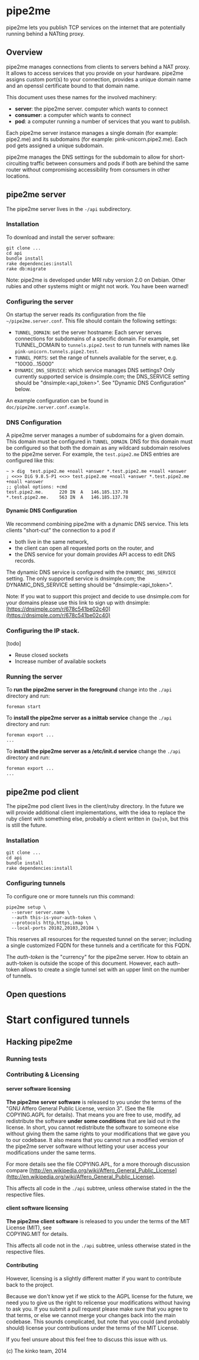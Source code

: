 # pipe2me

pipe2me lets you publish TCP services on the internet that are potentially running behind
a NATting proxy.

## Overview

pipe2me manages connections from clients to servers behind a NAT proxy. It allows to
access services that you provide on your hardware. pipe2me assigns custom port(s) to
your connection, provides a unique domain name and an openssl certificate bound to 
that domain name.

This document uses these names for the involved machinery:

- **server**: the pipe2me server.
 computer which wants to connect  
- **consumer**: a computer which wants to connect  
- **pod**: a computer running a number of services that you want to publish.

Each pipe2me server instance manages a single domain (for example: pipe2.me) and its 
subdomains (for example: pink-unicorn.pipe2.me). Each pod gets assigned a unique 
subdomain.

pipe2me manages the DNS settings for the subdomain to allow for short-circuiting traffic
between consumers and pods if both are behind the same router without compromising
accessibility from consumers in other locations.

## pipe2me server

The pipe2me server lives in the `-/api` subdirectory.

### Installation

To download and install the server software:

    git clone ...
    cd api
    bundle install
    rake dependencies:install
    rake db:migrate

Note: pipe2me is developed under MRI ruby version 2.0 on Debian. Other rubies and
other systems might or might not work. You have been warned!

### Configuring the server

On startup the server reads its configuration from the file `~/pipe2me.server.conf`.
This file should contain the following settings:

- `TUNNEL_DOMAIN`: set the server hostname: Each server serves connections for 
  subdomains of a specific domain. For example, set TUNNEL_DOMAIN to `tunnels.pipe2.test`
  to run tunnels with names like `pink-unicorn.tunnels.pipe2.test`.
- `TUNNEL_PORTS`: set the range of tunnels available for the server, e.g. "10000...15000"
- `DYNAMIC_DNS_SERVICE`: which service manages DNS settings? Only currently supported service is 
  dnsimple.com; the DNS_SERVICE setting should be "dnsimple:<api_token>". See "Dynamic DNS Configuration"
  below.

An example configuration can be found in `doc/pipe2me.server.conf.example`.
  
### DNS Configuration

A pipe2me server manages a number of subdomains for a given domain. This domain must
be configured in `TUNNEL_DOMAIN`. DNS for this domain must be configured so that both 
the domain as any wildcard subdomain resolves to the pipe2me server. For example, the
`test.pipe2.me` DNS entries are configured like this:

    ~ > dig  test.pipe2.me +noall +answer *.test.pipe2.me +noall +answer
    ; <<>> DiG 9.8.5-P1 <<>> test.pipe2.me +noall +answer *.test.pipe2.me +noall +answer
    ;; global options: +cmd
    test.pipe2.me.		220	IN	A	146.185.137.78
    *.test.pipe2.me.	563	IN	A	146.185.137.78

#### Dynamic DNS Configuration

We recommend combining pipe2me with a dynamic DNS service. This lets clients "short-cut" the 
connection to a pod if 

- both live in the same network,
- the client can open all requested ports on the router, and
- the DNS service for your domain provides API access to edit DNS records.

The dynamic DNS service is configured with the `DYNAMIC_DNS_SERVICE` setting. The only supported
service is dnsimple.com; the DYNAMIC_DNS_SERVICE setting should be "dnsimple:<api_token>".

Note: If you wat to support this project and decide to use dnsimple.com for your domains
please use this link to sign up with dnsimple: 
[https://dnsimple.com/r/678c541be02c40](https://dnsimple.com/r/678c541be02c40)

### Configuring the IP stack.

[todo]

- Reuse closed sockets
- Increase number of available sockets

### Running the server

To **run the pipe2me server in the foreground** change into the `./api` directory and run:

    foreman start

To **install the pipe2me server as a inittab service** change the `./api` directory and run:

    foreman export ...
    ...

To **install the pipe2me server as a /etc/init.d service** change the `./api` directory and run:

    foreman export ...
    ...

## pipe2me pod client

The pipe2me pod client lives in the client/ruby directory. In the future we will provide 
additional client implementations, with the idea to replace the ruby client with something
else, probably a client written in `{ba}sh`, but this is still the future.

### Installation

    git clone ...
    cd api
    bundle install
    rake dependencies:install

### Configuring tunnels

To configure one or more tunnels run this command:
 
    pipe2me setup \
      --server server.name \
      --auth this-is-your-auth-token \
      --protocols http,https,imap \
      --local-ports 20102,20103,20104 \

This reserves all resources for the requested tunnel on the server; including a 
single customized FQDN for these tunnels and a certificate for this FQDN.

The *auth-token* is the "currency" for the pipe2me server. How to obtain an auth-token
is outside the scope of this document. However, each auth-token allows to create a
single tunnel set with an upper limit on the number of tunnels.

## Open questions


# Start configured tunnels

## Hacking pipe2me

### Running tests

### Contributing & Licensing

#### server software licensing

**The pipe2me server software** is released to you under the terms of the 
"GNU Affero General Public License, version 3". (See the file COPYING.AGPL for details). 
That means you are free to use, modify, ad redistribute the software **under some conditions** 
that are laid out in the license. In short, you cannot redistribute the software to 
someone else without giving them the same rights to your modifications that we gave you to our
codebase. It also means that you cannot run a modified version of the pipe2me server
software without letting your user access your modifications under the same terms.

For more details see the file COPYING.APL, for a more thorough discussion compare [http://en.wikipedia.org/wiki/Affero_General_Public_License](http://en.wikipedia.org/wiki/Affero_General_Public_License).

This affects all code in the `./api` subtree, unless otherwise stated in the the respective files.

#### client software licensing

**The pipe2me client software** is released to you under the terms of the MIT License (MIT), see  
COPYING.MIT for details.

This affects all code not in the `./api` subtree, unless otherwise stated in the respective files.

#### Contributing

However, licensing is a slightly different matter if you want to contribute back to the project. 

Because we don't know yet if we stick to the AGPL license for the future, we need you to
give us the right to relicense your modifications without having to ask you. If you submit 
a pull request please make sure that you agree to that terms, or else we cannot merge your 
changes back into the main codebase. This sounds complicated, but note that you could 
(and probably should) license your contributions under the terms of the MIT License.

If you feel unsure about this feel free to discuss this issue with us.

(c) The kinko team, 2014



